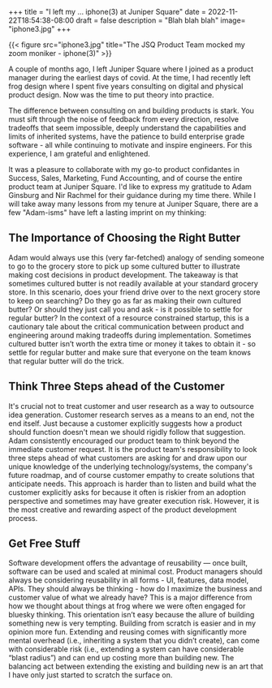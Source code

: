 +++
title = "I left my ... iphone(3) at Juniper Square"
date = 2022-11-22T18:54:38-08:00
draft = false
description = "Blah blah blah"
image= "iphone3.jpg"
+++

{{< figure src="iphone3.jpg" title="The JSQ Product Team mocked my zoom moniker - iphone(3)" >}}

A couple of months ago, I left Juniper Square where I joined as a product manager during the earliest days of covid. At the time, I had recently left frog design where I spent five years consulting on digital and physical product design. Now was the time to put theory into practice.

The difference between consulting on and building products is stark. You must sift through the noise of feedback from every direction, resolve tradeoffs that seem impossible, deeply understand the capabilities and limits of inherited systems, have the patience to build enterprise grade software - all while continuing to motivate and inspire engineers. For this experience, I am grateful and enlightened.  

It was a pleasure to collaborate with my go-to product confidantes in Success, Sales, Marketing, Fund Accounting, and of course the entire product team at Juniper Square. I'd like to express my gratitude to Adam Ginsburg and Nir Rachmel for their guidance during my time there. While I will take away many lessons from my tenure at Juniper Square, there are a few "Adam-isms" have left a lasting imprint on my thinking:

## The Importance of Choosing the Right Butter 

Adam would always use this (very far-fetched) analogy of sending someone to go to the grocery store to pick up some cultured butter to illustrate making cost decisions in product development. The takeaway is that sometimes cultured butter is not readily available at your standard grocery store. In this scenario, does your friend drive over to the next grocery store to keep on searching? Do they go as far as making their own cultured butter? Or should they just call you and ask - is it possible to settle for regular butter? In the context of a resource constrained startup, this is a cautionary tale about the critical communication between product and engineering around making tradeoffs during implementation. Sometimes cultured butter isn’t worth the extra time or money it takes to obtain it - so settle for regular butter and make sure that everyone on the team knows that regular butter will do the trick.

## Think Three Steps ahead of the Customer

It's crucial not to treat customer and user research as a way to outsource idea generation. Customer research serves as a means to an end, not the end itself. Just because a customer explicitly suggests how a product should function doesn't mean we should rigidly follow that suggestion. Adam consistently encouraged our product team to think beyond the immediate customer request. It is the product team's responsibility to look three steps ahead of what customers are asking for and draw upon our unique knowledge of the underlying technology/systems, the company's future roadmap, and of course customer empathy to create solutions that anticipate needs. This approach is harder than to listen and build what the customer explicitly asks for because it often is riskier from an adoption perspective and sometimes may have greater execution risk. However, it is the most creative and rewarding aspect of the product development process. 

## Get Free Stuff

Software development offers the advantage of reusability — once built, software can be used and scaled at minimal cost. Product managers should always be considering reusability in all forms - UI, features, data model, APIs. They should always be thinking - how do I maximize the business and customer value of what we already have? This is a major difference from how we thought about things at frog where we were often engaged for bluesky thinking. This orientation isn’t easy because the allure of building something new is very tempting. Building from scratch is easier and in my opinion more fun. Extending and reusing comes with significantly more mental overhead (i.e., inheriting a system that you didn’t create), can come with considerable risk (i.e., extending a system can have considerable “blast radius”) and can end up costing more than building new. The balancing act between extending the existing and building new is an art that I have only just started to scratch the surface on.
